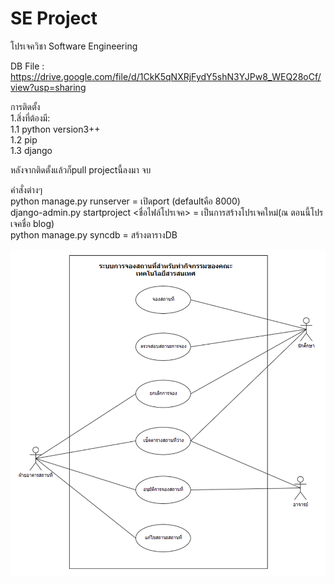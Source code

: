 # SE Project
  โปรเจควิชา Software Engineering
  
DB File : https://drive.google.com/file/d/1CkK5qNXRjFydY5shN3YJPw8_WEQ28oCf/view?usp=sharing

การติดตั้ง<br>
  1.สิ่งที่ต้องมี:<br>
    1.1 python version3++<br>
    1.2 pip<br>
    1.3 django<br>


หลังจากติดตั้งแล้วก็pull projectนี้ลงมา จบ


คำสั่งต่างๆ <br>
  python manage.py runserver = เปิดport (defaultคือ 8000)<br>
  django-admin.py startproject <ชื่อไฟล์โปรเจค> = เป็นการสร้างโปรเจคใหม่(ณ ตอนนี้โปรเจคชื่อ blog)<br>
  python manage.py syncdb = สร้างตารางDB


<img src="usecase.png" alt="xxx">
